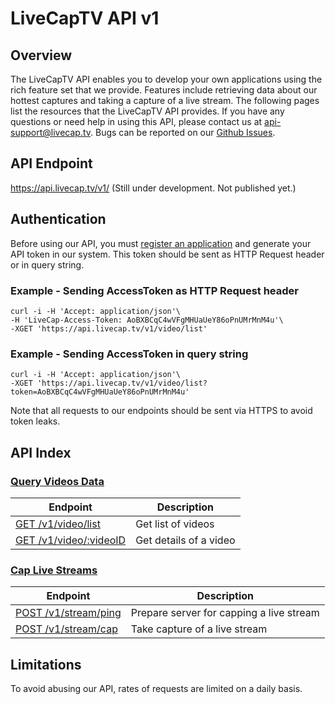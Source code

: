 # LiveCapTV API v1

## Overview

The LiveCapTV API enables you to develop your own applications using the rich feature set that we provide. Features include retrieving data about our hottest captures and taking a capture of a live stream. The following pages list the resources that the LiveCapTV API provides. If you have any questions or need help in using this API, please contact us at [api-support@livecap.tv][]. Bugs can be reported on our [Github Issues][].

[api-support@livecap.tv]: mailto:api-support@livecap.tv
[Github Issues]: https://github.com/LiveCapTV/livecaptv-open-api/issues

## API Endpoint

https://api.livecap.tv/v1/ (Still under development. Not published yet.)

## Authentication

Before using our API, you must [register an application][] and generate your API token in our system. This token should be sent as HTTP Request header or in query string.

### Example - Sending AccessToken as HTTP Request header

```
curl -i -H 'Accept: application/json'\
-H 'LiveCap-Access-Token: AoBXBCqC4wVFgMHUaUeY86oPnUMrMnM4u'\
-XGET 'https://api.livecap.tv/v1/video/list' 
```

### Example - Sending AccessToken in query string

```
curl -i -H 'Accept: application/json'\
-XGET 'https://api.livecap.tv/v1/video/list?token=AoBXBCqC4wVFgMHUaUeY86oPnUMrMnM4u' 
```

Note that all requests to our endpoints should be sent via HTTPS to avoid token leaks.

[register an application]: /v1/trial.md#register

## API Index

### [Query Videos Data](/v1/video.md)

| Endpoint | Description |
| ---- | --------------- |
| [GET /v1/video/list](/v1/video.md#list-videos) | Get list of videos |
| [GET /v1/video/:videoID](/v1/video.md#get-video) | Get details of a video |

### [Cap Live Streams](/v1/stream.md)

| Endpoint | Description |
| ---- | --------------- |
| [POST /v1/stream/ping](/v1/stream.md#ping) | Prepare server for capping a live stream |
| [POST /v1/stream/cap](/v1/stream.md#cap) | Take capture of a live stream |

## Limitations

To avoid abusing our API, rates of requests are limited on a daily basis.
